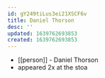 ```yaml
---
id: gY249tiLus3ei21XSCF6v
title: Daniel Thorson
desc: ''
updated: 1639762693853
created: 1639762693853
---
```



- [[person]] - Daniel Thorson
- appeared 2x at the stoa
